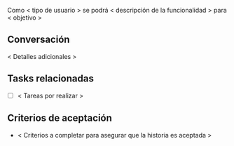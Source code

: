 Como < tipo de usuario > se podrá < descripción de la funcionalidad > para < objetivo >

## Conversación
< Detalles adicionales >

## Tasks relacionadas
- [ ] < Tareas por realizar >

## Criterios de aceptación
- < Criterios a completar para asegurar que la historia es aceptada >
